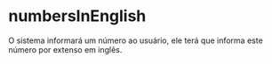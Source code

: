 # numbersInEnglish
O sistema informará um número ao usuário, ele terá que informa este número por extenso em inglês.
